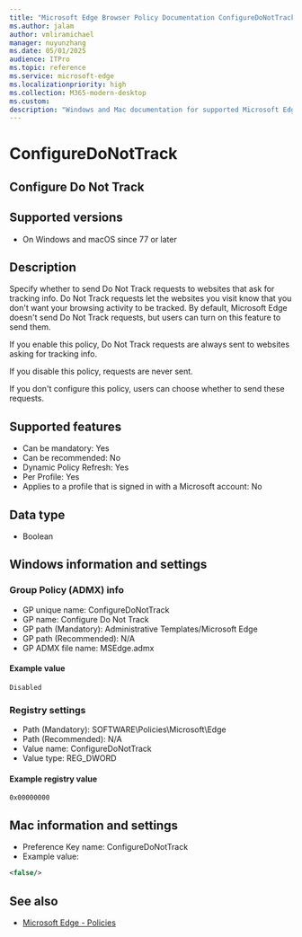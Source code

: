 ```yaml
---
title: "Microsoft Edge Browser Policy Documentation ConfigureDoNotTrack"
ms.author: jalam
author: vmliramichael
manager: nuyunzhang
ms.date: 05/01/2025
audience: ITPro
ms.topic: reference
ms.service: microsoft-edge
ms.localizationpriority: high
ms.collection: M365-modern-desktop
ms.custom:
description: "Windows and Mac documentation for supported Microsoft Edge Browser policy: Configure Do Not Track"
---
```


<!--THIS FILE IS AUTOMATICALLY GENERATED. MANUAL CHANGES WILL BE OVERWRITTEN.-->
<!--Please contact the Microsoft Edge Manageability team with any questions.-->

# ConfigureDoNotTrack

## Configure Do Not Track


## Supported versions

- On Windows and macOS since 77 or later

## Description

Specify whether to send Do Not Track requests to websites that ask for tracking info. Do Not Track requests let the websites you visit know that you don't want your browsing activity to be tracked. By default, Microsoft Edge doesn't send Do Not Track requests, but users can turn on this feature to send them.

If you enable this policy, Do Not Track requests are always sent to websites asking for tracking info.

If you disable this policy, requests are never sent.

If you don't configure this policy, users can choose whether to send these requests.

## Supported features

- Can be mandatory: Yes
- Can be recommended: No
- Dynamic Policy Refresh: Yes
- Per Profile: Yes
- Applies to a profile that is signed in with a Microsoft account: No

## Data type

- Boolean

## Windows information and settings

### Group Policy (ADMX) info

- GP unique name: ConfigureDoNotTrack
- GP name: Configure Do Not Track
- GP path (Mandatory): Administrative Templates/Microsoft Edge
- GP path (Recommended): N/A
- GP ADMX file name: MSEdge.admx

#### Example value

```
Disabled
```

### Registry settings

- Path (Mandatory): SOFTWARE\Policies\Microsoft\Edge
- Path (Recommended): N/A
- Value name: ConfigureDoNotTrack
- Value type: REG_DWORD

#### Example registry value

```
0x00000000
```


## Mac information and settings

- Preference Key name: ConfigureDoNotTrack
- Example value:

```xml
<false/>
```

## See also
- [Microsoft Edge - Policies](../microsoft-edge-policies.md)
